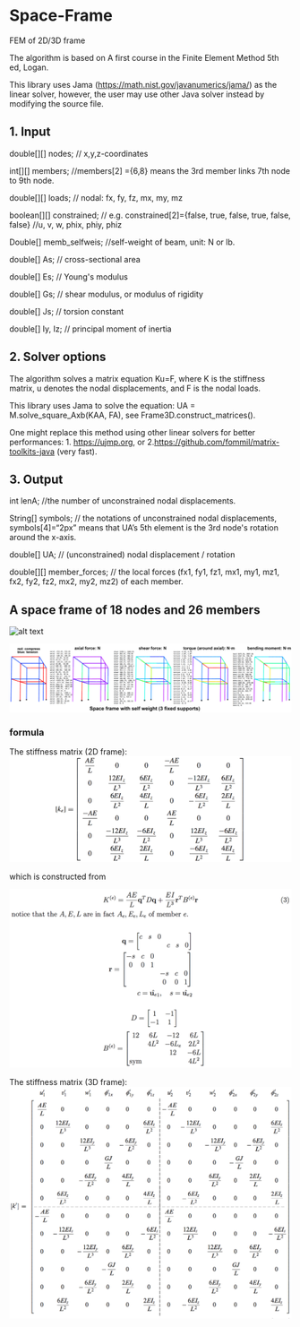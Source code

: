 # Space-Frame
FEM of 2D/3D frame 

The algorithm is based on A first course in the Finite Element Method 5th ed, Logan.

This library uses Jama (https://math.nist.gov/javanumerics/jama/) as the linear solver, however, the user may use other Java solver instead by modifying the source file.


## 1. Input
double[][] nodes; // x,y,z-coordinates

int[][] members; //members[2] ={6,8} means the 3rd member links 7th node to 9th node.

double[][] loads; // nodal: fx, fy, fz, mx, my, mz

boolean[][] constrained; // e.g. constrained[2]={false, true, false, true, false, false}  //u, v, w, phix, phiy, phiz
	
Double[] memb_selfweis; //self-weight of beam, unit: N or lb.

double[] As; // cross-sectional area

double[] Es; // Young's modulus

double[] Gs; // shear modulus, or modulus of rigidity

double[] Js; // torsion constant

double[] Iy, Iz; // principal moment of inertia

## 2. Solver options
The algorithm solves a matrix equation Ku=F, where K is the stiffness matrix, u denotes the nodal displacements, and F is the nodal loads.

This library uses Jama to solve the equation: UA = M.solve_square_Axb(KAA, FA), see Frame3D.construct_matrices(). 

One might replace this method using other linear solvers for better performances: 1. https://ujmp.org, or 2.https://github.com/fommil/matrix-toolkits-java (very fast). 

## 3. Output

int lenA;  //the number of unconstrained nodal displacements.

String[] symbols; // the notations of unconstrained nodal displacements, symbols[4]=“2px” means that UA’s 5th element is the 3rd node's rotation around the x-axis.

double[] UA; // (unconstrained) nodal displacement / rotation

double[][] member_forces; // the local forces (fx1, fy1, fz1, mx1, my1, mz1, fx2, fy2, fz2, mx2, my2, mz2) of each member.

## A space frame of 18 nodes and 26 members

![alt text](FEM2.png "Description goes here")

![alt text](FEM3.jpg "Description goes here")

### formula

The stiffness matrix (2D frame):
![alt text](k6.png "Description goes here")

which is constructed from

![alt text](formula2D.png "Description goes here")

The stiffness matrix (3D frame):
![alt text](k12.png "Description goes here")



